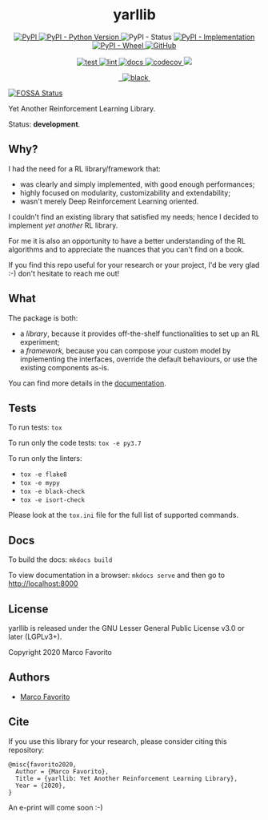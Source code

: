 <h1 align="center">
  <b>yarllib</b>
</h1>

<p align="center">
  <a href="https://pypi.org/project/yarllib">
    <img alt="PyPI" src="https://img.shields.io/pypi/v/yarllib">
  </a>
  <a href="https://pypi.org/project/yarllib">
    <img alt="PyPI - Python Version" src="https://img.shields.io/pypi/pyversions/yarllib" />
  </a>
    <img alt="PyPI - Status" src="https://img.shields.io/pypi/status/yarllib" />
  </a>
  <a href="">
    <img alt="PyPI - Implementation" src="https://img.shields.io/pypi/implementation/yarllib">
  </a>
  <a href="">
    <img alt="PyPI - Wheel" src="https://img.shields.io/pypi/wheel/yarllib">
  </a>
  <a href="https://github.com/marcofavorito/yarllib/blob/master/LICENSE">
    <img alt="GitHub" src="https://img.shields.io/github/license/marcofavorito/yarllib">
  </a>
</p>
<p align="center">
  <a href="">
    <img alt="test" src="https://github.com/marcofavorito/yarllib/workflows/test/badge.svg">
  </a>
  <a href="">
    <img alt="lint" src="https://github.com/marcofavorito/yarllib/workflows/lint/badge.svg">
  </a>
  <a href="">
    <img alt="docs" src="https://github.com/marcofavorito/yarllib/workflows/docs/badge.svg">
  </a>
  <a href="https://codecov.io/gh/marcofavorito/yarllib">
    <img alt="codecov" src="https://codecov.io/gh/marcofavorito/yarllib/branch/master/graph/badge.svg?token=FG3ATGP5P5">
  </a>
  <a href="https://app.fossa.com/projects/git%2Bgithub.com%2Fmarcofavorito%2Fyarllib?ref=badge_shield" alt="FOSSA Status"><img src="https://app.fossa.com/api/projects/git%2Bgithub.com%2Fmarcofavorito%2Fyarllib.svg?type=shield"/></a>
  <a href="">
</p>
<p align="center">
  <a href="https://img.shields.io/badge/flake8-checked-blueviolet">
    <img alt="" src="https://img.shields.io/badge/flake8-checked-blueviolet">
  </a>
  <a href="https://img.shields.io/badge/mypy-checked-blue">
    <img alt="" src="https://img.shields.io/badge/mypy-checked-blue">
  </a>
  <a href="https://img.shields.io/badge/code%20style-black-black">
    <img alt="black" src="https://img.shields.io/badge/code%20style-black-black" />
  </a>
  <a href="https://www.mkdocs.org/">
    <img alt="" src="https://img.shields.io/badge/docs-mkdocs-9cf">
  </a>
</p>

[![FOSSA Status](https://app.fossa.com/api/projects/git%2Bgithub.com%2Fmarcofavorito%2Fyarllib.svg?type=large)](https://app.fossa.com/projects/git%2Bgithub.com%2Fmarcofavorito%2Fyarllib?ref=badge_large)

Yet Another Reinforcement Learning Library.

Status: **development**.


## Why?

I had the need for a RL library/framework that:
- was clearly and simply implemented, with good enough performances;
- highly focused on modularity, customizability and extendability;
- wasn't merely Deep Reinforcement Learning oriented.

I couldn't find an existing library that satisfied my needs; 
hence I decided to implement _yet another_ RL library.

For me it is also an opportunity to 
have a better understanding of the RL algorithms
and to appreciate the nuances that you can't find on a book.

If you find this repo useful for your research or your project,
I'd be very glad :-) don't hesitate to reach me out!

## What

The package is both:
- a _library_, because it provides off-the-shelf functionalities to
  set up an RL experiment;
- a _framework_, because you can compose your custom model by implementing
  the interfaces, override the default behaviours, or use the existing
  components as-is.   

You can find more details in the 
[documentation](https://marcofavorito.github.io/yarllib).

## Tests

To run tests: `tox`

To run only the code tests: `tox -e py3.7`

To run only the linters: 
- `tox -e flake8`
- `tox -e mypy`
- `tox -e black-check`
- `tox -e isort-check`

Please look at the `tox.ini` file for the full list of supported commands. 

## Docs

To build the docs: `mkdocs build`

To view documentation in a browser: `mkdocs serve`
and then go to [http://localhost:8000](http://localhost:8000)

## License

yarllib is released under the GNU Lesser General Public License v3.0 or later (LGPLv3+).

Copyright 2020 Marco Favorito

## Authors

- [Marco Favorito](https://marcofavorito.github.io/)

## Cite

If you use this library for your research, please consider citing this repository:

```
@misc{favorito2020,
  Author = {Marco Favorito},
  Title = {yarllib: Yet Another Reinforcement Learning Library},
  Year = {2020},
}
```
An e-print will come soon :-)

